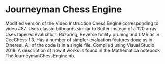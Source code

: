 # Journeyman Chess Engine
Modified version of the Video Instruction Chess Engine corresponding to video #87. Uses classic bitboards similar to Butter instead of a 120 array. Uses tapered evaluation. Razoring, Reverse futility pruning and LMR as in CeeChess 1.3. Has a number of simpler evaluation features done as in Ethereal. All of the code is in a single file. Compiled using Visual Studio 2019. A description of how it works is found in the Mathematica notebook TheJourneymanChessEngine.nb.
